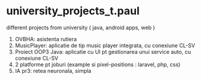 # university_projects_t.paul
 different projects from university ( java, android apps, web )

1. OVBHA: asistenta rutiera
2. MusicPlayer: aplicatie de tip music player integrata, cu conexiune CL-SV
3. Proiect OOP3 Java: aplicatie cu UI pt gestionarea unui service auto, cu conexiune CL-SV
4. 2 platforme pt joburi (example si pixel-positions : laravel, php, css)
5. IA pr3: retea neuronala, simpla
